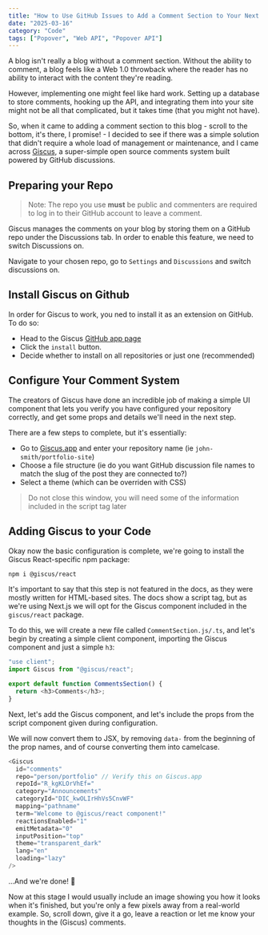 ```yaml
---
title: "How to Use GitHub Issues to Add a Comment Section to Your Next.js Site"
date: "2025-03-16"
category: "Code"
tags: ["Popover", "Web API", "Popover API"]
---
```


A blog isn't really a blog without a comment section. Without the ability to comment, a blog feels like a Web 1.0 throwback where the reader has no ability to interact with the content they're reading.

However, implementing one might feel like hard work. Setting up a database to store comments, hooking up the API, and integrating them into your site might not be all that complicated, but it takes time (that you might not have).

So, when it came to adding a comment section to this blog - scroll to the bottom, it's there, I promise! - I decided to see if there was a simple solution that didn't require a whole load of management or maintenance, and I came across [Giscus](https://giscus.app), a super-simple open source comments system built powered by GitHub discussions.

## Preparing your Repo

> Note: The repo you use **must** be public and commenters are required to log in to their GitHub account to leave a comment.

Giscus manages the comments on your blog by storing them on a GitHub repo under the Discussions tab. In order to enable this feature, we need to switch Discussions on.

Navigate to your chosen repo, go to `Settings` and `Discussions` and switch discussions on.

## Install Giscus on Github

In order for Giscus to work, you ned to install it as an extension on GitHub. To do so:

- Head to the Giscus [GitHub app page](https://github.com/apps/giscus)
- Click the `install` button.
- Decide whether to install on all repositories or just one (recommended)

## Configure Your Comment System

The creators of Giscus have done an incredible job of making a simple UI component that lets you verify you have configured your repository correctly, and get some props and details we'll need in the next step.

There are a few steps to complete, but it's essentially:

- Go to [Giscus.app](https://giscus.app/) and enter your repository name (ie `john-smith/portfolio-site`)
- Choose a file structure (ie do you want GitHub discussion file names to match the slug of the post they are connected to?)
- Select a theme (which can be overriden with CSS)

> Do not close this window, you will need some of the information included in the script tag later

## Adding Giscus to your Code

Okay now the basic configuration is complete, we're going to install the Giscus React-specific npm package:

```zsh
npm i @giscus/react
```

It's important to say that this step is not featured in the docs, as they were mostly written for HTML-based sites. The docs show a script tag, but as we're using Next.js we will opt for the Giscus component included in the `giscus/react` package.

To do this, we will create a new file called `CommentSection.js/.ts`, and let's begin by creating a simple client component, importing the Giscus component and just a simple `h3`:

```javascript
"use client";
import Giscus from "@giscus/react";

export default function CommentsSection() {
  return <h3>Comments</h3>;
}
```

Next, let's add the Giscus component, and let's include the props from the script component given during configuration.

We will now convert them to JSX, by removing `data-` from the beginning of the prop names, and of course converting them into camelcase.

```typescript
<Giscus
  id="comments"
  repo="person/portfolio" // Verify this on Giscus.app
  repoId="R_kgKLOrVhEf="
  category="Announcements"
  categoryId="DIC_kwOLIrHhVs5CnvWF"
  mapping="pathname"
  term="Welcome to @giscus/react component!"
  reactionsEnabled="1"
  emitMetadata="0"
  inputPosition="top"
  theme="transparent_dark"
  lang="en"
  loading="lazy"
/>
```

...And we're done! 🥳

Now at this stage I would usually include an image showing you how it looks when it's finished, but you're only a few pixels away from a real-world example. So, scroll down, give it a go, leave a reaction or let me know your thoughts in the (Giscus) comments.
